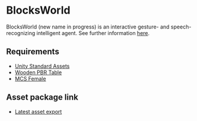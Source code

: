 # BlocksWorld
BlocksWorld (new name in progress) is an interactive gesture- and speech-recognizing intelligent agent. See further information [here](https://www.cs.colostate.edu/~draper/CwC.php).

## Requirements
- [Unity Standard Assets](https://assetstore.unity.com/packages/essentials/asset-packs/standard-assets-32351)
- [Wooden PBR Table](https://assetstore.unity.com/packages/3d/props/wooden-pbr-table-112005)
- [MCS Female](https://assetstore.unity.com/packages/3d/characters/humanoids/mcs-female-45807)

## Asset package link
- [Latest asset export](https://drive.google.com/drive/folders/1TwdqCKDnCHP8_7xpAcJHa8Sve7za8JQu?usp=sharing)

